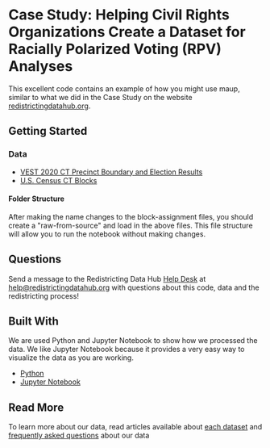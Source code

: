 # Case Study: Helping Civil Rights Organizations Create a Dataset for Racially Polarized Voting (RPV) Analyses

This excellent code contains an example of how you might use maup, similar to what we did in the Case Study on the website [redistrictingdatahub.org](https://redistrictingdatahub.org/tools/support/helping-civil-rights-organizations-create-a-dataset-for-rpv-analysis/).

## Getting Started

### Data
- [VEST 2020 CT Precinct Boundary and Election Results](https://redistrictingdatahub.org/dataset/vest-2020-connecticut-precinct-and-election-results/)
- [U.S. Census CT Blocks](https://redistrictingdatahub.org/dataset/connecticut-block-pl-94171-2020/)

#### Folder Structure
After making the name changes to the block-assignment files, you should create a "raw-from-source" and load in the above files. This file structure will allow you to run the notebook without making changes.

## Questions

Send a message to the Redistricting Data Hub [Help Desk](https://redistrictingdatahub.org/tools/support/) at help@redistrictingdatahub.org with questions about this code, data and the redistricting process!

## Built With

We are used Python and Jupyter Notebook to show how we processed the data. We like Jupyter Notebook because it provides a very easy way to visualize the data as you are working. 

* [Python](https://www.python.org/)
* [Jupyter Notebook](https://jupyter.org/)

## Read More

To learn more about our data, read articles available about [each dataset](https://redistrictingdatahub.org/data/about-our-data/) and [frequently asked questions](https://redistrictingdatahub.org/tools/support/data-faq/) about our data  
